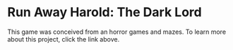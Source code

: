 # Run Away Harold: The Dark Lord

This game was conceived from an horror games and mazes. To learn more about this project, click the link above.
